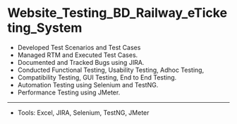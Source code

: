 # Website_Testing_BD_Railway_eTicketing_System

- Developed Test Scenarios and Test Cases
- Managed RTM and Executed Test Cases.
- Documented and Tracked Bugs using JIRA.
- Conducted Functional Testing, Usability Testing, Adhoc Testing, 
- Compatibility Testing, GUI Testing, End to End Testing.
- Automation Testing using Selenium and TestNG.
- Performance Testing using JMeter.
- --------------------------------------------------------------
- Tools: Excel, JIRA, Selenium, TestNG, JMeter
